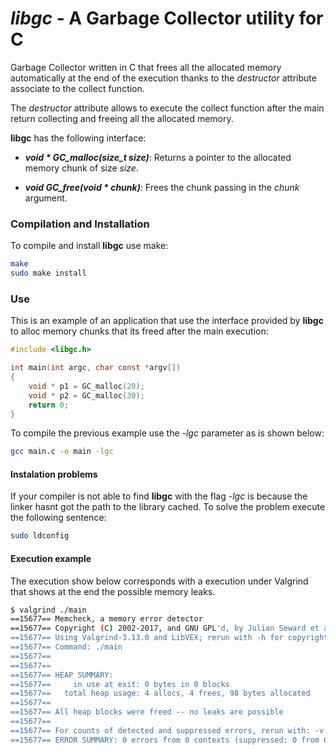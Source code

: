 # *libgc* - A Garbage Collector utility for C
Garbage Collector written in C that frees all the allocated memory automatically at the end of the execution thanks to the *destructor* attribute associate to the collect function.

The *destructor* attribute allows to execute the collect function after the main return collecting and freeing all the allocated memory.

**libgc** has the following interface:

- ***void * GC_malloc(size_t size)***: Returns a pointer to the allocated memory chunk of size *size*.

- ***void GC_free(void * chunk)***: Frees the chunk passing in the *chunk* argument.

### Compilation and Installation

To compile and install **libgc** use make:
```bash
make
sudo make install
```

### Use

This is an example of an application that use the interface provided by **libgc** to alloc memory chunks that its freed after the main execution:

```c
#include <libgc.h>

int main(int argc, char const *argv[])
{
	void * p1 = GC_malloc(20);
	void * p2 = GC_malloc(30);
	return 0;
}
```

To compile the previous example use the *-lgc* parameter as is shown below:
```bash
gcc main.c -o main -lgc
```

#### Instalation problems
If your compiler is not able to find **libgc** with the flag *-lgc* is because the linker hasnt got the path to the library cached. To solve the problem execute the following sentence:
```bash
sudo ldconfig
```

#### Execution example
The execution show below corresponds with a execution under Valgrind that shows at the end the possible memory leaks.
```bash
$ valgrind ./main 
==15677== Memcheck, a memory error detector
==15677== Copyright (C) 2002-2017, and GNU GPL'd, by Julian Seward et al.
==15677== Using Valgrind-3.13.0 and LibVEX; rerun with -h for copyright info
==15677== Command: ./main
==15677== 
==15677== 
==15677== HEAP SUMMARY:
==15677==     in use at exit: 0 bytes in 0 blocks
==15677==   total heap usage: 4 allocs, 4 frees, 98 bytes allocated
==15677== 
==15677== All heap blocks were freed -- no leaks are possible
==15677== 
==15677== For counts of detected and suppressed errors, rerun with: -v
==15677== ERROR SUMMARY: 0 errors from 0 contexts (suppressed: 0 from 0)
```
